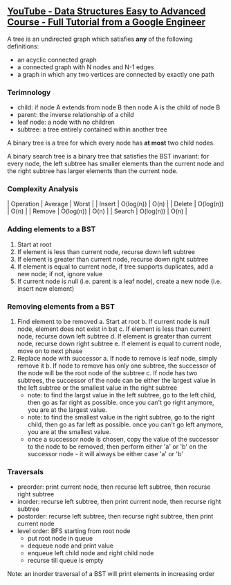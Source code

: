 ## [YouTube - Data Structures Easy to Advanced Course - Full Tutorial from a Google Engineer](https://youtu.be/RBSGKlAvoiM?t=11035)
A tree is an undirected graph which satisfies **any** of the following definitions:
- an acyclic connected graph
- a connected graph with N nodes and N-1 edges
- a graph in which any two vertices are connected by exactly one path

### Terimnology
- child: if node A extends from node B then node A is the child of node B
- parent: the inverse relationship of a child
- leaf node: a node with no children
- subtree: a tree entirely contained within another tree

A binary tree is a tree for which every node has **at most** two child nodes.

A binary search tree is a binary tree that satisfies the BST invariant: for every node, the left subtree has smaller elements than the current node and the right subtree has larger elements than the current node.

### Complexity Analysis
| Operation | Average | Worst |
| Insert | O(log(n)) | O(n) |
| Delete | O(log(n)) | O(n) |
| Remove | O(log(n)) | O(n) |
| Search | O(log(n)) | O(n) |

### Adding elements to a BST
1. Start at root
2. If element is less than current node, recurse down left subtree
3. If element is greater than current node, recurse down right subtree
4. If element is equal to current node, if tree supports duplicates, add a new node; if not, ignore value
5. If current node is null (i.e. parent is a leaf node), create a new node (i.e. insert new element)

### Removing elements from a BST
1. Find element to be removed
  a. Start at root
  b. If current node is null node, element does not exist in bst
  c. If element is less than current node, recurse down left subtree
  d. If element is greater than current node, recurse down right subtree
  e. If element is equal to current node, move on to next phase
2. Replace node with successor
  a. If node to remove is leaf node, simply remove it
  b. If node to remove has only one subtree, the successor of the node will be the root node of the subtree
  c. If node has two subtrees, the successor of the node can be either the largest value in the left subtree or the smallest value in the right subtree
    - note: to find the largst value in the left subtree, go to the left child, then go as far right as possible. once you can't go right anymore, you are at the largest value.
    - note: to find the smallest value in the right subtree, go to the right child, then go as far left as possible. once you can't go left anymore, you are at the smallest value.
    - once a successor node is chosen, copy the value of the successor to the node to be removed, then perform either 'a' or 'b' on the successor node - it will always be either case 'a' or 'b'

### Traversals
- preorder: print current node, then recurse left subtree, then recurse right subtree
- inorder: recurse left subtree, then print current node, then recurse right subtree
- postorder: recurse left subtree, then recurse right subtree, then print current node
- level order: BFS starting from root node
  - put root node in queue
  - dequeue node and print value
  - enqueue left child node and right child node
  - recurse till queue is empty

Note: an inorder traversal of a BST will print elements in increasing order
